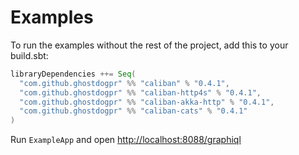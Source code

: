 # Examples

To run the examples without the rest of the project, add this to your build.sbt:

```scala
libraryDependencies ++= Seq(
  "com.github.ghostdogpr" %% "caliban" % "0.4.1",
  "com.github.ghostdogpr" %% "caliban-http4s" % "0.4.1",
  "com.github.ghostdogpr" %% "caliban-akka-http" % "0.4.1",
  "com.github.ghostdogpr" %% "caliban-cats" % "0.4.1"
)
```

Run `ExampleApp` and open [http://localhost:8088/graphiql](http://localhost:8088/graphiql)
